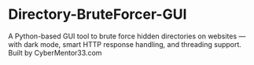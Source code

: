 # Directory-BruteForcer-GUI
A Python-based GUI tool to brute force hidden directories on websites — with dark mode, smart HTTP response handling, and threading support. Built by CyberMentor33.com
